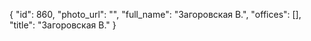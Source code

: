 {
    "id": 860,
    "photo_url": "",
    "full_name": "Загоровская В.",
    "offices": [],
    "title": "Загоровская В."
}